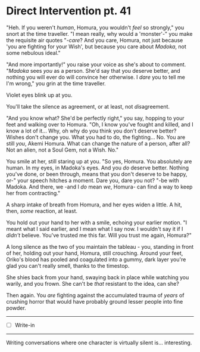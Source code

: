 # Direct Intervention pt. 41

"Heh. If you weren't *human*, Homura, you wouldn't *feel* so strongly," you snort at the time traveller. "I mean really, why would a 'monster'-" you make the requisite air quotes "-*care*? And you care, Homura, not just because 'you are fighting for your Wish', but because you care about *Madoka*, not some nebulous ideal."

"And more importantly!" you raise your voice as she's about to comment. "*Madoka* sees *you* as a person. She'd say that you deserve better, and nothing you will ever do will convince her otherwise. I *dare* you to tell me I'm wrong," you grin at the time traveller.

Violet eyes blink up at you.

You'll take the silence as agreement, or at least, not *dis*agreement.

"And you know what? She'd be perfectly right," you say, hopping to your feet and walking over to Homura. "Oh, I know you've fought and killed, and I know a lot of it... Why, oh why do you think you don't deserve better? Wishes don't change you. What you had to do, the fighting... No. You are still *you*, Akemi Homura. What can change the nature of a person, after all? Not an alien, not a Soul Gem, not a Wish. No."

You smile at her, still staring up at you. "So yes, Homura. You absolutely are human. In my eyes, in Madoka's eyes. And you *do* deserve better. Nothing you've done, or been through, means that you don't deserve to be happy, or-" your speech hitches a moment. Dare you, dare you not? "-be with Madoka. And there, we -and I *do* mean *we*, Homura- can find a way to keep her from contracting."

A sharp intake of breath from Homura, and her eyes widen a little. A hit, then, *some* reaction, at least.

You hold out your hand to her with a smile, echoing your earlier motion. "I meant what I said earlier, and I mean what I say now. I wouldn't say it if I *didn't* believe. You've trusted me this far. Will you trust me again, Homura?"

A long silence as the two of you maintain the tableau - you, standing in front of her, holding out your hand, Homura, still crouching. Around your feet, Oriko's blood has pooled and coagulated into a gummy, dark layer you're glad you can't really smell, thanks to the timestop.

She shies back from your hand, swaying back in place while watching you warily, and you frown. She can't be *that* resistant to the idea, can she?

Then again. You *are* fighting against the accumulated trauma of *years* of crushing horror that would have probably ground lesser people into fine powder.

---

- [ ] Write-in

---

Writing conversations where one character is virtually silent is... interesting.
